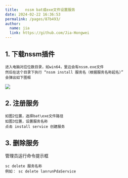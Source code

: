 ```yaml
---
title:   nssm bat或exe文件设置服务
date: 2024-02-22 16:36:53
permalink: /pages/87b493/
author: 
  name: jia
  link: https://github.com/Jia-Hongwei
---
```


## 1. 下载nssm插件

```text
进入电脑对应位数目录，如win64，里边会有nssm.exe文件
然后在这个目录下执行 “nssm install 服务名（根据服务名称起名）”
会弹出如下图框
```

<img src="https://cdn.jsdelivr.net/gh/Jia-Hongwei/picx-images-hosting@master/20240222/image.70a2evc2f3.webp">

## 2. 注册服务

```text
如图2位置，选择bat\exe文件路径
如图3位置，设置服务名称
点击 install service 创建服务
```

## 3. 删除服务

管理员运行命令提示框

```text
sc delete 服务名称
例如： sc delete lanrunPdaService
```